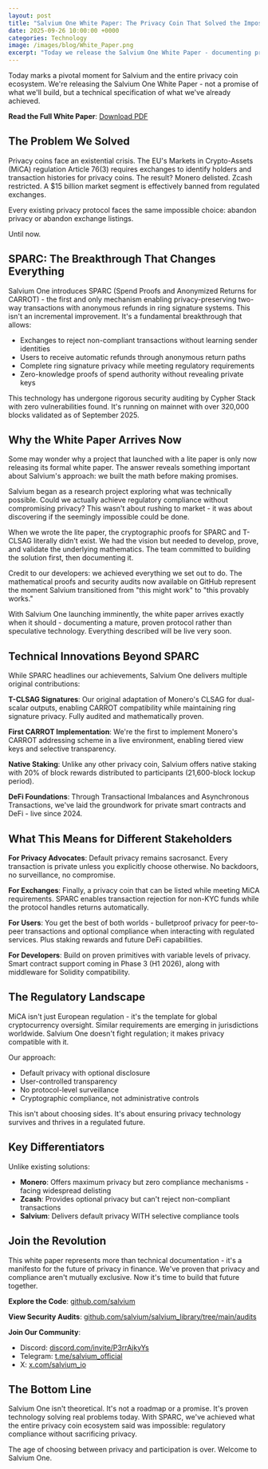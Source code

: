 ```yaml
---
layout: post
title: "Salvium One White Paper: The Privacy Coin That Solved the Impossible"
date: 2025-09-26 10:00:00 +0000
categories: Technology
image: /images/blog/White_Paper.png
excerpt: "Today we release the Salvium One White Paper - documenting proven technology that achieves what the privacy coin ecosystem said was impossible: regulatory compliance without sacrificing privacy."
---
```


Today marks a pivotal moment for Salvium and the entire privacy coin ecosystem. We're releasing the Salvium One White Paper - not a promise of what we'll build, but a technical specification of what we've already achieved.

**Read the Full White Paper**: [Download PDF](https://github.com/salvium/salvium_library/blob/main/papers/Salvium_One_White_Paper_v1.pdf)

## The Problem We Solved

Privacy coins face an existential crisis. The EU's Markets in Crypto-Assets (MiCA) regulation Article 76(3) requires exchanges to identify holders and transaction histories for privacy coins. The result? Monero delisted. Zcash restricted. A $15 billion market segment is effectively banned from regulated exchanges.

Every existing privacy protocol faces the same impossible choice: abandon privacy or abandon exchange listings.

Until now.

## SPARC: The Breakthrough That Changes Everything

Salvium One introduces SPARC (Spend Proofs and Anonymized Returns for CARROT) - the first and only mechanism enabling privacy-preserving two-way transactions with anonymous refunds in ring signature systems. This isn't an incremental improvement. It's a fundamental breakthrough that allows:

- Exchanges to reject non-compliant transactions without learning sender identities
- Users to receive automatic refunds through anonymous return paths
- Complete ring signature privacy while meeting regulatory requirements
- Zero-knowledge proofs of spend authority without revealing private keys

This technology has undergone rigorous security auditing by Cypher Stack with zero vulnerabilities found. It's running on mainnet with over 320,000 blocks validated as of September 2025.

## Why the White Paper Arrives Now

Some may wonder why a project that launched with a lite paper is only now releasing its formal white paper. The answer reveals something important about Salvium's approach: we built the math before making promises.

Salvium began as a research project exploring what was technically possible. Could we actually achieve regulatory compliance without compromising privacy? This wasn't about rushing to market - it was about discovering if the seemingly impossible could be done.

When we wrote the lite paper, the cryptographic proofs for SPARC and T-CLSAG literally didn't exist. We had the vision but needed to develop, prove, and validate the underlying mathematics. The team committed to building the solution first, then documenting it.

Credit to our developers: we achieved everything we set out to do. The mathematical proofs and security audits now available on GitHub represent the moment Salvium transitioned from "this might work" to "this provably works."

With Salvium One launching imminently, the white paper arrives exactly when it should - documenting a mature, proven protocol rather than speculative technology. Everything described will be live very soon.

## Technical Innovations Beyond SPARC

While SPARC headlines our achievements, Salvium One delivers multiple original contributions:

**T-CLSAG Signatures**: Our original adaptation of Monero's CLSAG for dual-scalar outputs, enabling CARROT compatibility while maintaining ring signature privacy. Fully audited and mathematically proven.

**First CARROT Implementation**: We're the first to implement Monero's CARROT addressing scheme in a live environment, enabling tiered view keys and selective transparency.

**Native Staking**: Unlike any other privacy coin, Salvium offers native staking with 20% of block rewards distributed to participants (21,600-block lockup period).

**DeFi Foundations**: Through Transactional Imbalances and Asynchronous Transactions, we've laid the groundwork for private smart contracts and DeFi - live since 2024.

## What This Means for Different Stakeholders

**For Privacy Advocates**: Default privacy remains sacrosanct. Every transaction is private unless you explicitly choose otherwise. No backdoors, no surveillance, no compromise.

**For Exchanges**: Finally, a privacy coin that can be listed while meeting MiCA requirements. SPARC enables transaction rejection for non-KYC funds while the protocol handles returns automatically.

**For Users**: You get the best of both worlds - bulletproof privacy for peer-to-peer transactions and optional compliance when interacting with regulated services. Plus staking rewards and future DeFi capabilities.

**For Developers**: Build on proven primitives with variable levels of privacy. Smart contract support coming in Phase 3 (H1 2026), along with middleware for Solidity compatibility.

## The Regulatory Landscape

MiCA isn't just European regulation - it's the template for global cryptocurrency oversight. Similar requirements are emerging in jurisdictions worldwide. Salvium One doesn't fight regulation; it makes privacy compatible with it.

Our approach:
- Default privacy with optional disclosure
- User-controlled transparency
- No protocol-level surveillance
- Cryptographic compliance, not administrative controls

This isn't about choosing sides. It's about ensuring privacy technology survives and thrives in a regulated future.

## Key Differentiators

Unlike existing solutions:
- **Monero**: Offers maximum privacy but zero compliance mechanisms - facing widespread delisting
- **Zcash**: Provides optional privacy but can't reject non-compliant transactions
- **Salvium**: Delivers default privacy WITH selective compliance tools

## Join the Revolution

This white paper represents more than technical documentation - it's a manifesto for the future of privacy in finance. We've proven that privacy and compliance aren't mutually exclusive. Now it's time to build that future together.


**Explore the Code**: [github.com/salvium](https://github.com/salvium)

**View Security Audits**: [github.com/salvium/salvium_library/tree/main/audits](https://github.com/salvium/salvium_library/tree/main/audits)

**Join Our Community**:
- Discord: [discord.com/invite/P3rrAjkyYs](https://discord.com/invite/P3rrAjkyYs)
- Telegram: [t.me/salvium_official](https://t.me/salvium_official)
- X: [x.com/salvium_io](https://x.com/salvium_io)

## The Bottom Line

Salvium One isn't theoretical. It's not a roadmap or a promise. It's proven technology solving real problems today. With SPARC, we've achieved what the entire privacy coin ecosystem said was impossible: regulatory compliance without sacrificing privacy.

The age of choosing between privacy and participation is over. Welcome to Salvium One.


